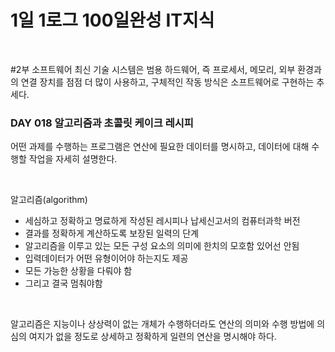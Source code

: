 # 1일 1로그 100일완성 IT지식

<br>

#2부 소프트웨어 
최신 기술 시스템은 범용 하드웨어, 즉 프로세서, 메모리, 외부 환경과의 연결 장치를 점점 더 많이 사용하고, 구체적인 작동 방식은 소프트웨어로 구현하는 추세다.

### DAY 018 알고리즘과 초콜릿 케이크 레시피
어떤 과제를 수행하는 프로그램은 연산에 필요한 데이터를 명시하고, 데이터에 대해 수행할 작업을 자세히 설명한다.

<br>

알고리즘(algorithm)
* 세심하고 정확하고 명료하게 작성된 레시피나 납세신고서의 컴퓨터과학 버전
* 결과를 정확하게 계산하도록 보장된 일력의 단계
* 알고리즘을 이루고 있는 모든 구성 요소의 의미에 한치의 모호함 있어선 안됨
* 입력데이터가 어떤 유형이어야 하는지도 제공
* 모든 가능한 상황을 다뤄야 함
* 그리고 결국 멈춰야함 

<br>

알고리즘은 지능이나 상상력이 없는 개체가 수행하더라도 연산의 의미와 수행 방법에 의심의 여지가 없을 정도로 상세하고 정확하게 일련의 연산을 명시해야 하다.
